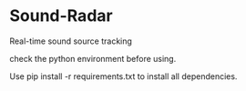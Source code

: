 # Sound-Radar
Real-time sound source tracking

check the python environment before using.

Use pip install -r requirements.txt to install all dependencies.
